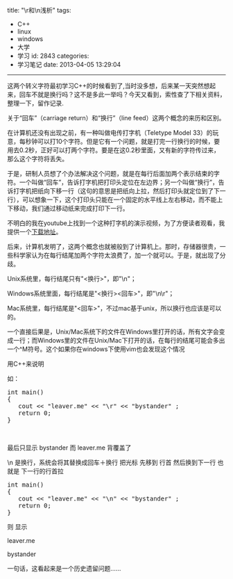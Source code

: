title: "\r和\n浅析"
tags:
  - C++
  - linux
  - windows
  - 大学
  - 学习
id: 2843
categories:
  - 学习笔记
date: 2013-04-05 13:29:04
---

这两个转义字符最初学习C++的时候看到了,当时没多想，后来某一天突然想起来，回车不就是换行吗？这不是多此一举吗？今天又看到，索性查了下相关资料，整理一下，留作记录.

关于“回车”（carriage return）和“换行”（line feed）这两个概念的来历和区别。

在计算机还没有出现之前，有一种叫做电传打字机（Teletype Model 33）的玩意，每秒钟可以打10个字符。但是它有一个问题，就是打完一行换行的时候，要用去0.2秒，正好可以打两个字符。要是在这0.2秒里面，又有新的字符传过来，那么这个字符将丢失。

于是，研制人员想了个办法解决这个问题，就是在每行后面加两个表示结束的字符。一个叫做“回车”，告诉打字机把打印头定位在左边界；另一个叫做“换行”，告诉打字机把纸向下移一行（这句的意思是把纸向上拉，然后打印头就定位到了下一行），可以想象一下，这个打印头只能在一个固定的水平线上左右移动，而不能上下移动，我们通过移动纸来完成打印下一行。

不明白的我在youtube上找到一个这种打字机的演示视频，为了方便读者观看，我提供一个[下载地址](http://pan.baidu.com/share/link?shareid=428006&amp;uk=1493685990)。

后来，计算机发明了，这两个概念也就被般到了计算机上。那时，存储器很贵，一些科学家认为在每行结尾加两个字符太浪费了，加一个就可以。于是，就出现了分歧。

Unix系统里，每行结尾只有"&lt;换行&gt;"，即"\n"；

Windows系统里面，每行结尾是"&lt;换行&gt;&lt;回车&gt;"，即"\n\r"；

Mac系统里，每行结尾是"&lt;回车&gt;"，不过mac基于unix，所以换行也应该是可以的。

一个直接后果是，Unix/Mac系统下的文件在Windows里打开的话，所有文字会变成一行；而Windows里的文件在Unix/Mac下打开的话，在每行的结尾可能会多出一个^M符号。这个如果你在windows下使用vim也会发现这个情况

用C++来说明

如：
<pre class="lang:default decode:true">int main() 
{
   cout &lt;&lt; "leaver.me" &lt;&lt; "\r" &lt;&lt; "bystander" ;
   return 0;
}</pre>
&nbsp;

最后只显示 bystander 而 leaver.me 背覆盖了

\n 是换行，系统会将其替换成回车＋换行 把光标 先移到 行首 然后换到下一行 也就是 下一行的行首拉
<pre class="lang:default decode:true">int main() 
{
   cout &lt;&lt; "leaver.me" &lt;&lt; "\n" &lt;&lt; "bystander" ;
   return 0;
}</pre>
则 显示

leaver.me

bystander

一句话，这看起来是一个历史遗留问题......